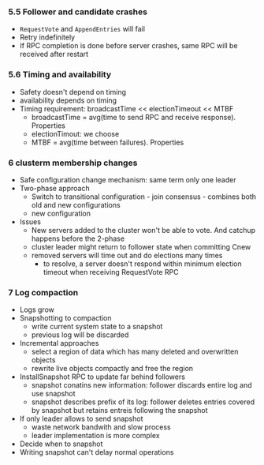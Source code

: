 ### 5.5 Follower and candidate crashes

- `RequestVote` and `AppendEntries` will fail
- Retry indefinitely
- If RPC completion is done before server crashes, same RPC will be received after restart

### 5.6 Timing and availability

- Safety doesn't depend on timing
- availability depends on timing
- Timing requirement: broadcastTime << electionTimeout << MTBF
  - broadcastTime = avg(time to send RPC and receive response). Properties
  - electionTimout: we choose
  - MTBF = avg(time between failures). Properties

### 6 clusterm membership changes

- Safe configuration change mechanism: same term only one leader
- Two-phase approach
  - Switch to transitional configuration - join consensus - combines both old and new configurations
  - new configuration
- Issues
  - New servers added to the cluster won't be able to vote. And catchup happens before the 2-phase
  - cluster leader might return to follower state when committing Cnew
  - removed servers will time out and do elections many times
    - to resolve, a server doesn't respond within minimum election timeout when receiving RequestVote RPC

### 7 Log compaction

- Logs grow 
- Snapshotting to compaction
  - write current system state to a snapshot
  - previous log will be discarded
- Incremental approaches
  - select a region of data which has many deleted and overwritten objects
  - rewrite live objects compactly and free the region
- InstallSnapshot RPC to update far behind followers
  - snapshot conatins new information: follower discards entire log and use snapshot
  - snapshot describes prefix of its log: follower deletes entries covered by snapshot but retains entreis following the snapshot
- If only leader allows to send snapshot
  - waste network bandwith and slow process
  - leader implementation is more complex
- Decide when to snapshot
- Writing snapshot can't delay normal operations
